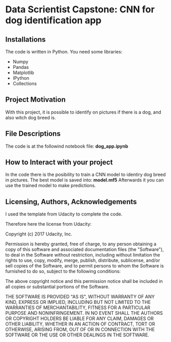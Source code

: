 # Data Scrientist Capstone: CNN for dog identification app

## Installations

The code is written in Python.
You need some  libraries:
- Numpy
- Pandas
- Matplotlib
- IPython
- Collections

## Project Motivation

With this project, it is possible to identify on pictures if there is a dog, and also witch dog breed is.

## File Descriptions

The code is at the followind notebook file:
**dog_app.ipynb**

## How to Interact with your project

In the code there is the posibility to train a CNN model to identiry dog breed in pictures.
The best model is saved into:
**model.mf5**
Afterwards it you can use the trained model to make predictions.


## Licensing, Authors, Acknowledgements

I used the template from Udacity to complete the code.

Therefore here the license from Udacity:

Copyright (c) 2017 Udacity, Inc.

Permission is hereby granted, free of charge, to any person obtaining a copy
of this software and associated documentation files (the "Software"), to deal
in the Software without restriction, including without limitation the rights
to use, copy, modify, merge, publish, distribute, sublicense, and/or sell
copies of the Software, and to permit persons to whom the Software is
furnished to do so, subject to the following conditions:

The above copyright notice and this permission notice shall be included in all
copies or substantial portions of the Software.

THE SOFTWARE IS PROVIDED "AS IS", WITHOUT WARRANTY OF ANY KIND, EXPRESS OR
IMPLIED, INCLUDING BUT NOT LIMITED TO THE WARRANTIES OF MERCHANTABILITY,
FITNESS FOR A PARTICULAR PURPOSE AND NONINFRINGEMENT. IN NO EVENT SHALL THE
AUTHORS OR COPYRIGHT HOLDERS BE LIABLE FOR ANY CLAIM, DAMAGES OR OTHER
LIABILITY, WHETHER IN AN ACTION OF CONTRACT, TORT OR OTHERWISE, ARISING FROM,
OUT OF OR IN CONNECTION WITH THE SOFTWARE OR THE USE OR OTHER DEALINGS IN THE
SOFTWARE.


